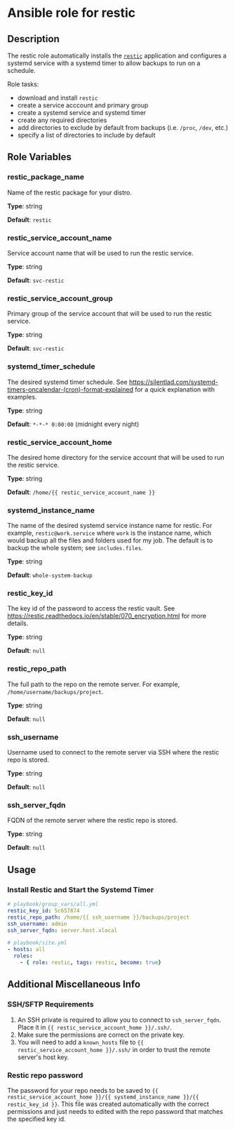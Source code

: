 # Ansible role for restic

## Description

The restic role automatically installs the [`restic`](https://restic.readthedocs.io/en/stable) application and configures a systemd service with a systemd timer to allow backups to run on a schedule.

Role tasks:

* download and install `restic`
* create a service acccount and primary group
* create a systemd service and systemd timer
* create any required directories
* add directories to exclude by default from backups (i.e. `/proc`, `/dev`, etc.)
* specify a list of directories to include by default

## Role Variables

### restic_package_name

Name of the restic package for your distro.

**Type**: string

**Default**: `restic`

### restic_service_account_name

Service account name that will be used to run the restic service.

**Type**: string

**Default**: `svc-restic`

### restic_service_account_group

Primary group of the service account that will be used to run the restic service.

**Type**: string

**Default**: `svc-restic`

### systemd_timer_schedule

The desired systemd timer schedule. See <https://silentlad.com/systemd-timers-oncalendar-(cron)-format-explained> for a quick explanation with examples.

**Type**: string

**Default**: `*-*-* 0:00:00` (midnight every night)

### restic_service_account_home

The desired home directory for the service account that will be used to run the restic service.

**Type**: string

**Default**: `/home/{{ restic_service_account_name }}`

### systemd_instance_name

The name of the desired systemd service instance name for restic. For example, `restic@work.service` where `work` is the instance name, which would backup all the files and folders used for my job. The default is to backup the whole system; see `includes.files`.

**Type**: string

**Default**: `whole-system-backup`

### restic_key_id

The key id of the password to access the restic vault. See <https://restic.readthedocs.io/en/stable/070_encryption.html> for more details.

**Type**: string

**Default**: `null`

### restic_repo_path

The full path to the repo on the remote server. For example, `/home/username/backups/project`.

**Type**: string

**Default**: `null`

### ssh_username

Username used to connect to the remote server via SSH where the restic repo is stored.

**Type**: string

**Default**: `null`

### ssh_server_fqdn

FQDN of the remote server where the restic repo is stored.

**Type**: string

**Default**: `null`

## Usage

### Install Restic and Start the Systemd Timer

```yaml
# playbook/group_vars/all.yml
restic_key_id: 5c657874
restic_repo_path: /home/{{ ssh_username }}/backups/project
ssh_username: admin
ssh_server_fqdn: server.host.xlocal

# playbook/site.yml
- hosts: all
  roles:
    - { role: restic, tags: restic, become: true}
```

## Additional Miscellaneous Info

### SSH/SFTP Requirements

1. An SSH private is required to allow you to connect to `ssh_server_fqdn`. Place it in `{{ restic_service_account_home }}/.ssh/`.
2. Make sure the permissions are correct on the private key.
3. You will need to add a `known_hosts` file to `{{ restic_service_account_home }}/.ssh/` in order to trust the remote server's host key.

### Restic repo password

The password for your repo needs to be saved to `{{ restic_service_account_home }}/{{ systemd_instance_name }}/{{ restic_key_id }}`. This file was created automatically with the correct permissions and just needs to edited with the repo password that matches the specified key id.
